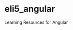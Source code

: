 # eli5_angular
Learning Resources for Angular

[What is the difference between front-end routing with Angular, React, or Vue and back-end routing with Express?]: https://www.reddit.com/r/webdev/comments/6r50r9/what_is_the_difference_between_frontend_routing













